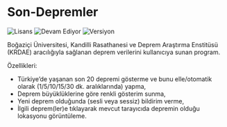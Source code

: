 # Son-Depremler

<img src="https://img.shields.io/badge/Lisans-GPL-blue.svg?style=flat" alt="Lisans" /> <img src="https://img.shields.io/badge/Durum-Devam Ediyor-green.svg?style=flat" alt="Devam Ediyor" /> <img src="https://img.shields.io/badge/Versiyon-1.04-green.svg?style=flat" alt="Versiyon" />

Boğaziçi Üniversitesi, Kandilli Rasathanesi ve Deprem Araştırma Enstitüsü (KRDAE) aracılığıyla sağlanan deprem verilerini kullanıcıya sunan program.

Özellikleri:

* Türkiye’de yaşanan son 20 depremi gösterme ve bunu elle/otomatik olarak (1/5/10/15/30 dk. aralıklarında) yapma,
* Deprem büyüklüklerine göre renkli gösterim sunma,
* Yeni deprem olduğunda (sesli veya sessiz) bildirim verme,
* İlgili deprem(ler)e tıklayarak mevcut tarayıcıda depremin olduğu lokasyonu görüntüleme.
